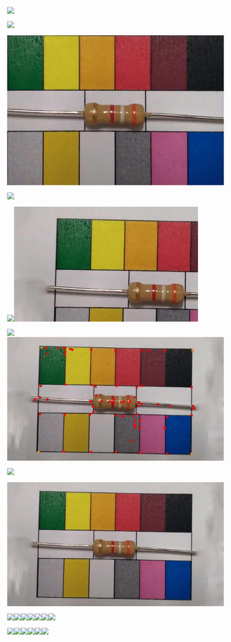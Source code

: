 ﻿![](Aspose.Words.7606ca18-9977-495d-a361-5d2c78fa512f.001.png)

![](Aspose.Words.7606ca18-9977-495d-a361-5d2c78fa512f.002.png)

![](Aspose.Words.7606ca18-9977-495d-a361-5d2c78fa512f.003.jpeg)

![](Aspose.Words.7606ca18-9977-495d-a361-5d2c78fa512f.004.png)

![](Aspose.Words.7606ca18-9977-495d-a361-5d2c78fa512f.005.png)![](Aspose.Words.7606ca18-9977-495d-a361-5d2c78fa512f.006.jpeg)

![](Aspose.Words.7606ca18-9977-495d-a361-5d2c78fa512f.007.png)![](Aspose.Words.7606ca18-9977-495d-a361-5d2c78fa512f.008.jpeg)

![](Aspose.Words.7606ca18-9977-495d-a361-5d2c78fa512f.009.png)

![](Aspose.Words.7606ca18-9977-495d-a361-5d2c78fa512f.010.jpeg)

![](Aspose.Words.7606ca18-9977-495d-a361-5d2c78fa512f.011.png)![](Aspose.Words.7606ca18-9977-495d-a361-5d2c78fa512f.012.png)![](Aspose.Words.7606ca18-9977-495d-a361-5d2c78fa512f.013.png)![](Aspose.Words.7606ca18-9977-495d-a361-5d2c78fa512f.014.png)![](Aspose.Words.7606ca18-9977-495d-a361-5d2c78fa512f.015.png)![](Aspose.Words.7606ca18-9977-495d-a361-5d2c78fa512f.016.png)![](Aspose.Words.7606ca18-9977-495d-a361-5d2c78fa512f.017.png)

![](Aspose.Words.7606ca18-9977-495d-a361-5d2c78fa512f.018.png)![](Aspose.Words.7606ca18-9977-495d-a361-5d2c78fa512f.019.png)![](Aspose.Words.7606ca18-9977-495d-a361-5d2c78fa512f.020.png)![](Aspose.Words.7606ca18-9977-495d-a361-5d2c78fa512f.021.png)![](Aspose.Words.7606ca18-9977-495d-a361-5d2c78fa512f.022.png)![](Aspose.Words.7606ca18-9977-495d-a361-5d2c78fa512f.023.png)
